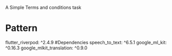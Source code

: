 A Simple Terms and conditions task 
# Pattern
  flutter_riverpod: ^2.4.9
#Dependencies
  speech_to_text: ^6.5.1
  google_ml_kit: ^0.16.3
  google_mlkit_translation: ^0.9.0
